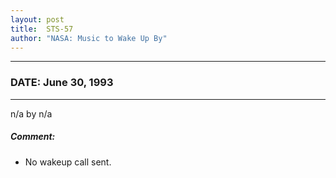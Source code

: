 ```yaml
---
layout: post
title:  STS-57
author: "NASA: Music to Wake Up By"
---
```


----
### DATE: June 30, 1993
----
n/a by n/a

##### Comment:
* No wakeup call sent.
